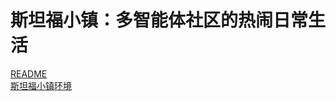 # 斯坦福小镇：多智能体社区的热闹日常生活

[README](https://github.com/geekan/MetaGPT/blob/main/metagpt/ext/stanford_town/README_CN.md)  
[斯坦福小镇环境](./../../in_depth_guides/environment/stanford_town.md)
